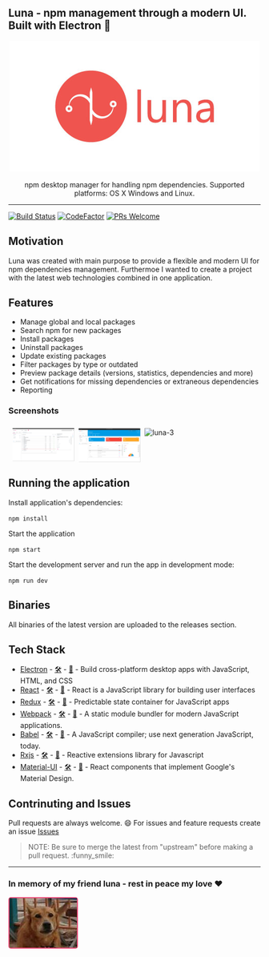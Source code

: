 ## Luna - npm management through a modern UI. Built with Electron :hibiscus:

<p align="center">
  <img alt="Luna" src="./resources/luna-small.jpeg">
</p>

<p align="center">npm desktop manager for handling npm dependencies. Supported platforms: OS X Windows and Linux.</p>

---

[![Build Status](https://travis-ci.com/rvpanoz/luna.svg?branch=master)](https://travis-ci.com/rvpanoz/luna)
[![CodeFactor](https://www.codefactor.io/repository/github/rvpanoz/luna/badge)](https://www.codefactor.io/repository/github/rvpanoz/luna)
[![PRs Welcome](https://img.shields.io/badge/PRs-welcome-brightgreen.svg?style=flat-square)](http://makeapullrequest.com)

## Motivation

Luna was created with main purpose to provide a flexible and modern UI for npm dependencies management. Furthermoe I wanted to create a project with the latest web technologies combined in one application.

## Features

- Manage global and local packages
- Search npm for new packages
- Install packages
- Uninstall packages
- Update existing packages
- Filter packages by type or outdated
- Preview package details (versions, statistics, dependencies and more)
- Get notifications for missing dependencies or extraneous dependencies
- Reporting

### Screenshots

<div style="display: flex; flex-wrap: wrap;padding: 0 4px;">
  <div style="flex: 25%;max-width: 25%;padding: 0 4px;">
    <img style="margin-top: 8px; vertical-align: middle;" title="luna-1" src="./media/images/luna-1.png"/>
  </div>
  <div style="flex: 25%;max-width: 25%;padding: 0 4px;">
    <img style="margin-top: 8px;
  vertical-align: middle;" title="luna-4" src="./media/images/luna-4.png"/>
  </div>
  <div style="flex: 25%;max-width: 25%;padding: 0 4px;">
    <img style="margin-top: 8px;
  vertical-align: middle;" title="luna-3" src="./media/images/luna-3.png"/>
  </div>
</div>

## Running the application

Install application's dependencies:

`npm install`

Start the application

`npm start`

Start the development server and run the app in development mode:

`npm run dev`

## Binaries

All binaries of the latest version are uploaded to the releases section.

## Tech Stack

- [Electron](https://electronjs.org//) - [🛠](https://stackshare.io/electron) - [🐙](https://github.com/electron/electron) - Build cross-platform desktop apps with JavaScript, HTML, and CSS
- [React](https://reactjs.org/) - [🛠](https://stackshare.io/react) - [🐙](https://github.com/facebook/react) - React is a JavaScript library for building user interfaces
- [Redux](https://redux.js.org/) - [🛠](https://stackshare.io/reduxjs) - [🐙](https://github.com/reduxjs/redux) - Predictable state container for JavaScript apps
- [Webpack](https://webpack.js.org/) - [🛠️](https://stackshare.io/webpack) - [🐙](https://github.com/webpack/webpack) - A static module bundler for modern JavaScript applications.
- [Babel](https://babeljs.io/) - [🛠️](https://stackshare.io/babel) - [🐙](https://github.com/babel/babel) - A JavaScript compiler; use next generation JavaScript, today.
- [Rxjs](https://rxjs-dev.firebaseapp.com/) - [🛠️](https://stackshare.io/rxjs) - [🐙](https://github.com/Reactive-Extensions/RxJS) - Reactive extensions library for Javascript
- [Material-UI](https://material-ui.com//) - [🛠️](https://stackshare.io/material-ui) - [🐙](https://github.com/mui-org/material-ui) - React components that implement Google's Material Design.

## Contrinuting and Issues

Pull requests are always welcome. :smile:
For issues and feature requests create an issue [Issues](https://github.com/rvpanoz/luna/issues)

> NOTE: Be sure to merge the latest from "upstream" before making a pull request.
> :funny_smile:

---

### In memory of my friend luna - rest in peace my love :heart:

<div style="display:block;border-radius:5px; border: 2px solid #ef4e7b;position:relative;width:135px">
<img align="center" title="this is luna" src="./media/images/luna.jpg">
</div>
